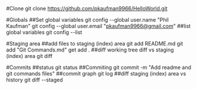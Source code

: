 



#Clone
git clone https://github.com/pkaufman9966/HelloWorld.git

#Globals
##Set global variables
git config --global user.name "Phil Kaufman"
git config --global user.email "pkaufman9966@gmail.com"
##list global variables
git config --list

#Staging area
##add files to staging (index) area
git add README.md 
git add "Git Commands.md"
get add .
##diff working tree diff vs staging (index) area
git diff

#Commits
##status
git status
##Commiting
git commit -m "Add readme and git commands files"
##commit graph
git log
##diff staging (index) area vs history
git diff --staged
